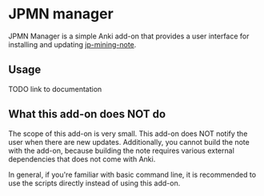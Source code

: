 # JPMN manager

JPMN Manager is a simple Anki add-on that provides a user interface for installing and updating
[jp-mining-note](https://github.com/Aquafina-water-bottle/jp-mining-note/).

## Usage
TODO link to documentation

## What this add-on does NOT do
The scope of this add-on is very small.
This add-on does NOT notify the user when there are new updates.
Additionally, you cannot build the note with the add-on, because
building the note requires various external dependencies that does not come
with Anki.

In general, if you're familiar with basic command line,
it is recommended to use the scripts directly instead of using this add-on.
